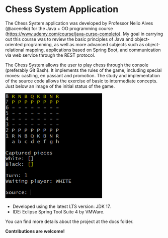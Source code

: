 # Chess System Application
The Chess System application was developed by Professor Nelio Alves (@acenelio) for the Java + OO programming course 
(https://www.udemy.com/course/java-curso-completo).
My goal in carrying out this course was to review the basic principles of Java and object-oriented programming, 
as well as more advanced subjects such as object-relational mapping, applications based on Spring Boot, 
and communication via web service through the REST protocol.

The Chess System allows the user to play chess through the console (preferably Git Bash). It implements the rules of the game, including special moves: 
castling, en passant and promotion. The study and implementation of the source code allows the exercise of basic to intermediate concepts.
Just below an image of the initial status of the game.

![Initial status of the game](/docs/initial_status.png)

- Developed using the latest LTS version: JDK 17.
- IDE: Eclipse Spring Tool Suite 4 by VMWare.

You can find more details about the project at the docs folder.

**Contributions are welcome!**
